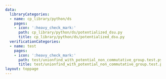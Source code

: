 ```yaml
---
data:
  libraryCategories:
  - name: cp_library/python/ds
    pages:
    - icon: ':heavy_check_mark:'
      path: cp_library/python/ds/potentialized_dsu.py
      title: cp_library/python/ds/potentialized_dsu.py
  verificationCategories:
  - name: test
    pages:
    - icon: ':heavy_check_mark:'
      path: test/unionfind_with_potential_non_commutative_group.test.py
      title: test/unionfind_with_potential_non_commutative_group.test.py
layout: toppage
---
```

